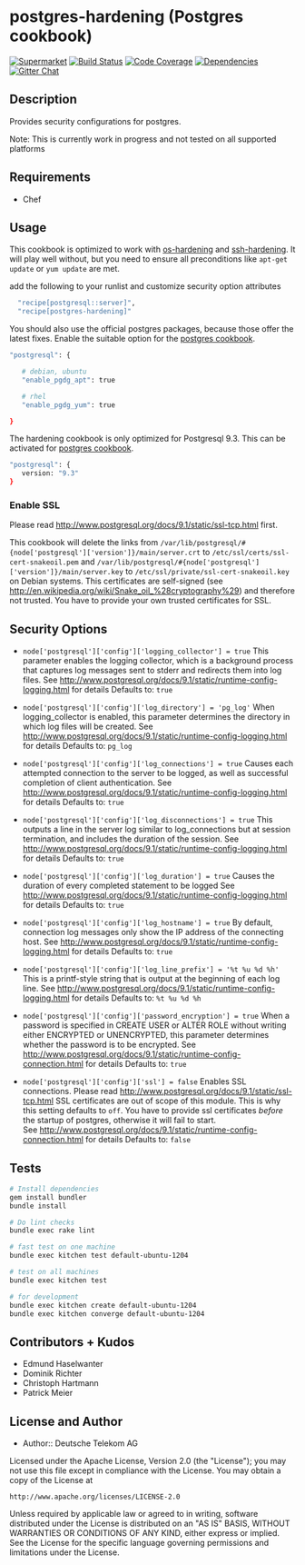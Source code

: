 # postgres-hardening (Postgres cookbook)

[![Supermarket](http://img.shields.io/cookbook/v/postgres-hardening.svg)][1]
[![Build Status](http://img.shields.io/travis/hardening-io/chef-postgres-hardening.svg)][2]
[![Code Coverage](http://img.shields.io/coveralls/hardening-io/chef-postgres-hardening.svg)][3]
[![Dependencies](http://img.shields.io/gemnasium/hardening-io/chef-postgres-hardening.svg)][4]
[![Gitter Chat](https://badges.gitter.im/Join%20Chat.svg)][5]

## Description

Provides security configurations for postgres.

Note: This is currently work in progress and not tested on all supported platforms

## Requirements

* Chef

## Usage

This cookbook is optimized to work with [os-hardening](https://github.com/dev-sec/chef-os-hardening) and [ssh-hardening](https://github.com/dev-sec/chef-ssh-hardening). It will play well without, but you need to ensure all preconditions like `apt-get update` or `yum update` are met.

add the following to your runlist and customize security option attributes

```bash
  "recipe[postgresql::server]",
  "recipe[postgres-hardening]"
```

You should also use the official postgres packages, because those offer the latest fixes. Enable the suitable option for the [postgres cookbook](https://github.com/hw-cookbooks/postgresql).

```bash
"postgresql": {

   # debian, ubuntu
   "enable_pgdg_apt": true

   # rhel
   "enable_pgdg_yum": true

}
```

The hardening cookbook is only optimized for Postgresql 9.3. This can be activated for [postgres cookbook](https://github.com/hw-cookbooks/postgresql).

```bash
"postgresql": {
   version: "9.3"
}
```

### Enable SSL

Please read http://www.postgresql.org/docs/9.1/static/ssl-tcp.html first.

This cookbook will delete the links from `/var/lib/postgresql/#{node['postgresql']['version']}/main/server.crt` to `/etc/ssl/certs/ssl-cert-snakeoil.pem` and `/var/lib/postgresql/#{node['postgresql']['version']}/main/server.key` to `/etc/ssl/private/ssl-cert-snakeoil.key` on Debian systems. This certificates are self-signed (see http://en.wikipedia.org/wiki/Snake_oil_%28cryptography%29) and therefore not trusted. You have to provide your own trusted certificates for SSL.

## Security Options

* `node['postgresql']['config']['logging_collector'] = true`
   This parameter enables the logging collector, which is a background process
   that captures log messages sent to stderr and redirects them into log files.
   See http://www.postgresql.org/docs/9.1/static/runtime-config-logging.html for details
   Defaults to: `true`

* `node['postgresql']['config']['log_directory'] = 'pg_log'`
   When logging_collector is enabled, this parameter determines the
   directory in which log files will be created.
   See http://www.postgresql.org/docs/9.1/static/runtime-config-logging.html for details
   Defaults to: `pg_log`

* `node['postgresql']['config']['log_connections'] = true`
   Causes each attempted connection to the server to be logged, as well as successful
   completion of client authentication.
   See http://www.postgresql.org/docs/9.1/static/runtime-config-logging.html for details
   Defaults to: `true`

* `node['postgresql']['config']['log_disconnections'] = true`
   This outputs a line in the server log similar to log_connections but at session
   termination, and includes the duration of the session.
   See http://www.postgresql.org/docs/9.1/static/runtime-config-logging.html for details
   Defaults to: `true`

* `node['postgresql']['config']['log_duration'] = true`
   Causes the duration of every completed statement to be logged
   See http://www.postgresql.org/docs/9.1/static/runtime-config-logging.html for details
   Defaults to: `true`

* `node['postgresql']['config']['log_hostname'] = true`
   By default, connection log messages only show the IP address of the connecting host.
   See http://www.postgresql.org/docs/9.1/static/runtime-config-logging.html for details
   Defaults to: `true`

* `node['postgresql']['config']['log_line_prefix'] = '%t %u %d %h'`
   This is a printf-style string that is output at the beginning of each log line.
   See http://www.postgresql.org/docs/9.1/static/runtime-config-logging.html for details
   Defaults to: `%t %u %d %h`

* `node['postgresql']['config']['password_encryption'] = true`
   When a password is specified in CREATE USER or ALTER ROLE without writing either
   ENCRYPTED or UNENCRYPTED, this parameter determines whether the password is to be encrypted.
   See http://www.postgresql.org/docs/9.1/static/runtime-config-connection.html for details
   Defaults to: `true`

* `node['postgresql']['config']['ssl'] = false`
   Enables SSL connections. Please read http://www.postgresql.org/docs/9.1/static/ssl-tcp.html
   SSL certificates are out of scope of this module. This is why this setting defaults to `off`.
   You have to provide ssl certificates *before* the startup of postgres, otherwise it will fail to start.  
   See http://www.postgresql.org/docs/9.1/static/runtime-config-connection.html for details
   Defaults to: `false`

## Tests

```bash
# Install dependencies
gem install bundler
bundle install

# Do lint checks
bundle exec rake lint

# fast test on one machine
bundle exec kitchen test default-ubuntu-1204

# test on all machines
bundle exec kitchen test

# for development
bundle exec kitchen create default-ubuntu-1204
bundle exec kitchen converge default-ubuntu-1204
```

## Contributors + Kudos

* Edmund Haselwanter
* Dominik Richter
* Christoph Hartmann
* Patrick Meier


## License and Author

* Author:: Deutsche Telekom AG

Licensed under the Apache License, Version 2.0 (the "License");
you may not use this file except in compliance with the License.
You may obtain a copy of the License at

    http://www.apache.org/licenses/LICENSE-2.0

Unless required by applicable law or agreed to in writing, software
distributed under the License is distributed on an "AS IS" BASIS,
WITHOUT WARRANTIES OR CONDITIONS OF ANY KIND, either express or implied.
See the License for the specific language governing permissions and
limitations under the License.

[1]: https://supermarket.chef.io/cookbooks/postgres-hardening
[2]: http://travis-ci.org/dev-sec/chef-postgres-hardening
[3]: https://coveralls.io/r/dev-sec/chef-postgres-hardening
[4]: https://gemnasium.com/dev-sec/chef-postgres-hardening
[5]: https://gitter.im/dev-sec/general
